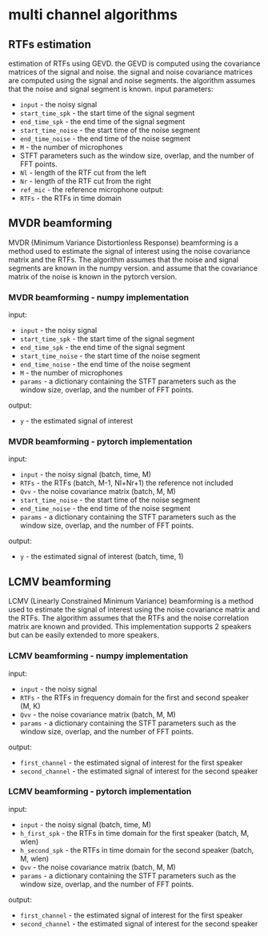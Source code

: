 # multi channel algorithms 

## RTFs estimation

estimation of RTFs using GEVD.
the GEVD is computed using the covariance matrices of the signal and noise.
the signal and noise covariance matrices are computed using the signal and noise segments.
the algorithm assumes that the noise and signal segment is known.
input parameters:
- `input` - the noisy signal 
- `start_time_spk` - the start time of the signal segment
- `end_time_spk` - the end time of the signal segment
- `start_time_noise` - the start time of the noise segment
- `end_time_noise` - the end time of the noise segment
- `M` - the number of microphones
- STFT parameters such as the window size, overlap, and the number of FFT points.
- `Nl` - length of the RTF cut from the left
- `Nr` - length of the RTF cut from the right 
- `ref_mic` - the reference microphone
output:
- `RTFs` - the RTFs in time domain


## MVDR beamforming

MVDR (Minimum Variance Distortionless Response) beamforming is a method used to estimate the signal of interest using the noise covariance matrix and the RTFs.
The algorithm assumes that the noise and signal segments are known in the numpy version. 
and assume that the covariance matrix of the noise is known in the pytorch version.

### MVDR beamforming - numpy implementation

input:
- `input` - the noisy signal 
- `start_time_spk` - the start time of the signal segment
- `end_time_spk` - the end time of the signal segment
- `start_time_noise` - the start time of the noise segment
- `end_time_noise` - the end time of the noise segment
- `M` - the number of microphones
- `params` - a dictionary containing the STFT parameters such as the window size, overlap, and the number of FFT points.


output:
- `y` - the estimated signal of interest


### MVDR beamforming - pytorch implementation

input:
- `input` - the noisy signal (batch, time, M)
- `RTFs` - the RTFs (batch, M-1, Nl+Nr+1) the reference not included
- `Qvv` - the noise covariance matrix (batch, M, M)
- `start_time_noise` - the start time of the noise segment 
- `end_time_noise` - the end time of the noise segment
- `params` - a dictionary containing the STFT parameters such as the window size, overlap, and the number of FFT points.

output:
- `y` - the estimated signal of interest (batch, time, 1)



## LCMV beamforming

LCMV (Linearly Constrained Minimum Variance) beamforming is a method used to estimate the signal of interest using the noise covariance matrix and the RTFs.
The algorithm assumes that the RTFs and the noise correlation matrix are known and provided. 
This implementation supports 2 speakers but can be easily extended to more speakers.

### LCMV beamforming - numpy implementation

input:
- `input` - the noisy signal
- `RTFs` - the RTFs in frequency domain for the first and second speaker (M, K)
- `Qvv` - the noise covariance matrix (batch, M, M)
- `params` - a dictionary containing the STFT parameters such as the window size, overlap, and the number of FFT points.

output:
- `first_channel` - the estimated signal of interest for the first speaker
- `second_channel` - the estimated signal of interest for the second speaker

### LCMV beamforming - pytorch implementation

input:
- `input` - the noisy signal (batch, time, M)
- `h_first_spk` - the RTFs in time domain for the first speaker (batch, M, wlen)
- `h_second_spk` - the RTFs in time domain for the second speaker (batch, M, wlen)
- `Qvv` - the noise covariance matrix (batch, M, M)
- `params` - a dictionary containing the STFT parameters such as the window size, overlap, and the number of FFT points.

output:
- `first_channel` - the estimated signal of interest for the first speaker
- `second_channel` - the estimated signal of interest for the second speaker    



